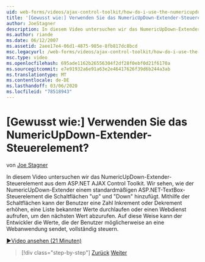 ```yaml
---
uid: web-forms/videos/ajax-control-toolkit/how-do-i-use-the-numericupdown-extender-control
title: '[Gewusst wie:] Verwenden Sie das NumericUpDown-Extender-Steuerelement? | Microsoft-Dokumentation'
author: JoeStagner
description: In diesem Video untersuchen wir das NumericUpDown-Extender-Steuerelement aus dem ASP.NET AJAX Control Toolkit. Wir sehen, wie der NumericUpDown-Extender "up" und "Down" hinzufügt...
ms.author: riande
ms.date: 06/12/2007
ms.assetid: 2aee17e4-06d1-4875-985e-8fb817dc8bcd
msc.legacyurl: /web-forms/videos/ajax-control-toolkit/how-do-i-use-the-numericupdown-extender-control
msc.type: video
ms.openlocfilehash: 695ade1162b26556304f2df28f0ebf0d21f6170a
ms.sourcegitcommit: e7e91932a6e91a63e2e46417626f39d6b244a3ab
ms.translationtype: MT
ms.contentlocale: de-DE
ms.lasthandoff: 03/06/2020
ms.locfileid: "78518943"
---
```

# <a name="how-do-i-use-the-numericupdown-extender-control"></a>[Gewusst wie:] Verwenden Sie das NumericUpDown-Extender-Steuerelement?

von [Joe Stagner](https://github.com/JoeStagner)

In diesem Video untersuchen wir das NumericUpDown-Extender-Steuerelement aus dem ASP.NET AJAX Control Toolkit. Wir sehen, wie der NumericUpDown-Extender einem standardmäßigen ASP.NET-TextBox-Steuerelement die Schaltflächen "up" und "Down" hinzufügt. Mithilfe der Schaltflächen kann der Benutzer eine Zahl Inkrement oder Dekrement erhöhen, eine Liste bekannter Werte durchlaufen oder einen Webdienst aufrufen, um den nächsten Wert abzurufen. Auf diese Weise kann der Entwickler die Werte, die der Benutzer möglicherweise an eine Webanwendung sendet, vollständig steuern.

[&#9654;Video ansehen (21 Minuten)](https://channel9.msdn.com/Blogs/ASP-NET-Site-Videos/how-do-i-use-the-numericupdown-extender-control)

> [!div class="step-by-step"]
> [Zurück](how-do-i-use-the-pagingbulletedlist-extender-control.md)
> [Weiter](how-do-i-use-the-aspnet-ajax-validatorcallout-extender.md)
